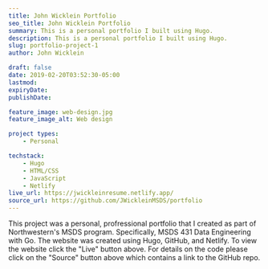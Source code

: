 ```yaml
---
title: John Wicklein Portfolio
seo_title: John Wicklein Portfolio
summary: This is a personal portfolio I built using Hugo.
description: This is a personal portfolio I built using Hugo.
slug: portfolio-project-1
author: John Wicklein

draft: false
date: 2019-02-20T03:52:30-05:00
lastmod: 
expiryDate: 
publishDate: 

feature_image: web-design.jpg
feature_image_alt: Web design

project types: 
    - Personal

techstack:
    - Hugo
    - HTML/CSS
    - JavaScript
    - Netlify
live_url: https://jwickleinresume.netlify.app/
source_url: https://github.com/JWickleinMSDS/portfolio
---
```




This project was a personal, profressional portfolio that I created as part of Northwestern's MSDS program.  Specifically, MSDS 431 Data Engineering with Go.  The website was created using Hugo, GitHub, and Netlify.  To view the website click the "Live" button above.  For details on the code please click on the "Source" button above which contains a link to the GitHub repo.

